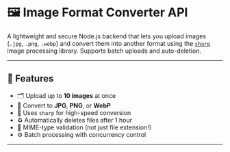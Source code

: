 # 🖼️ Image Format Converter API

A lightweight and secure Node.js backend that lets you upload images (`.jpg`, `.png`, `.webp`) and convert them into another format using the [`sharp`](https://github.com/lovell/sharp) image processing library. Supports batch uploads and auto-deletion.

---

## 🚀 Features

- 🗂️ Upload up to **10 images** at once
- 🔄 Convert to **JPG**, **PNG**, or **WebP**
- 🧠 Uses `sharp` for high-speed conversion
- ♻️ Automatically deletes files after 1 hour
- 🔐 MIME-type validation (not just file extension!)
- ⚙️ Batch processing with concurrency control

---
